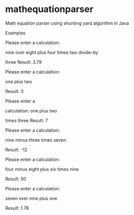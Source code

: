 # mathequationparser
Math equation parser using shunting yard algorithm in Java



Examples

Please enter a calculation:

nine over eight plus four times two divide-by

three Result: 3.79

Please enter a calculation:

one plus two

Result: 3

Please enter a

calculation: one plus two

times three Result: 7

Please enter a calculation:

nine minus three times seven

Result: -12

Please enter a calculation:

four minus eight plus six times nine

Result: 50

Please enter a calculation:

seven over nine plus one

Result: 1.78
